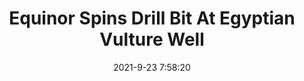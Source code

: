 ---
"title": "Equinor Spins Drill Bit At Egyptian Vulture Well"
"date": "2021-9-23 7:58:20"
"feed_name": "RIGZONE"
"feed_website": "http://www.rigzone.com/"
"feed_rss": "http://www.rigzone.com/news/rss/rigzone_latest.aspx"
"link": "https://www.rigzone.com/news/equinor_spins_drill_bit_at_egyptian_vulture_well-23-sep-2021-166505-article/?rss=true"
"file": "_posts/2021-1-1-e5737803972a1f0189bbe3ef14119f7c3aaba7fa.md"
"accident": "0"
"drilling": "0"
"dead": "0"
"injured": "0"
"where": "unknown site"
---